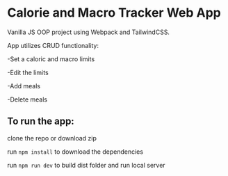 # Calorie and Macro Tracker Web App

Vanilla JS OOP project using Webpack and TailwindCSS. 

App utilizes CRUD functionality:

-Set a caloric and macro limits

-Edit the limits

-Add meals

-Delete meals 


## To run the app:

clone the repo or download zip

run `npm install` to download the dependencies

run `npm run dev` to build dist folder and run local server
